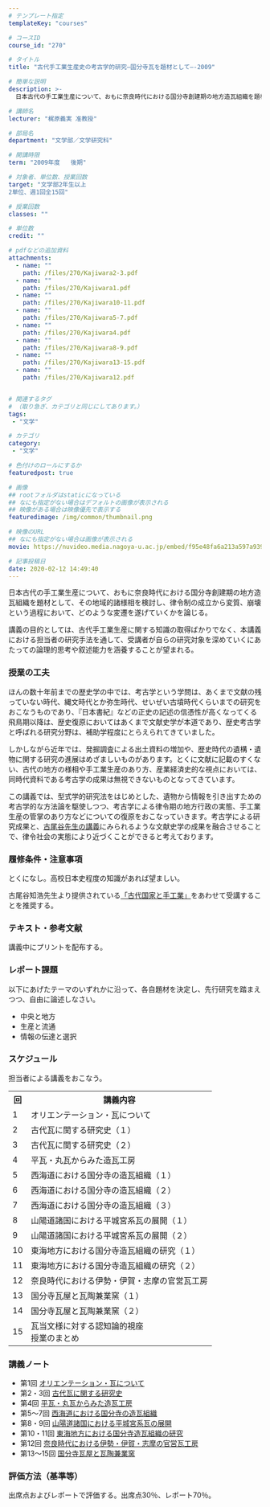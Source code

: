 ```yaml
---
# テンプレート指定
templateKey: "courses"

# コースID
course_id: "270"

# タイトル
title: "古代手工業生産史の考古学的研究—国分寺瓦を題材として—-2009"

# 簡単な説明
description: >-
  日本古代の手工業生産について、おもに奈良時代における国分寺創建期の地方造瓦組織を題材として、その地域的諸様相を検討し、律令制の成立から変質、崩壊という過程において、どのような変遷を遂げていくかを論じる...

# 講師名
lecturer: "梶原義実 准教授"

# 部局名
department: "文学部／文学研究科"

# 開講時限
term: "2009年度	後期"

# 対象者、単位数、授業回数
target: "文学部2年生以上
2単位、週1回全15回"

# 授業回数
classes: ""

# 単位数
credit: ""

# pdfなどの追加資料
attachments: 
  - name: "" 
    path: /files/270/Kajiwara2-3.pdf
  - name: "" 
    path: /files/270/Kajiwara1.pdf
  - name: "" 
    path: /files/270/Kajiwara10-11.pdf
  - name: "" 
    path: /files/270/Kajiwara5-7.pdf
  - name: "" 
    path: /files/270/Kajiwara4.pdf
  - name: "" 
    path: /files/270/Kajiwara8-9.pdf
  - name: "" 
    path: /files/270/Kajiwara13-15.pdf
  - name: "" 
    path: /files/270/Kajiwara12.pdf


# 関連するタグ
# （取り急ぎ、カテゴリと同じにしてあります。）
tags:
 - "文学"

# カテゴリ
category:
 - "文学"

# 色付けのロールにするか
featuredpost: true

# 画像
## rootフォルダはstaticになっている
## なにも指定がない場合はデフォルトの画像が表示される
## 映像がある場合は映像優先で表示する
featuredimage: /img/common/thumbnail.png

# 映像のURL
## なにも指定がない場合は画像が表示される
movie: https://nuvideo.media.nagoya-u.ac.jp/embed/f95e48fa6a213a597a939ec9f16b06a450da753f

# 記事投稿日
date: 2020-02-12 14:49:40
---
```



日本古代の手工業生産について、おもに奈良時代における国分寺創建期の地方造瓦組織を題材として、その地域的諸様相を検討し、律令制の成立から変質、崩壊という過程において、どのような変遷を遂げていくかを論じる。

講義の目的としては、古代手工業生産に関する知識の取得ばかりでなく、本講義における担当者の研究手法を通して、受講者が自らの研究対象を深めていくにあたっての論理的思考や叙述能力を涵養することが望まれる。


### 授業の工夫

ほんの数十年前までの歴史学の中では、考古学という学問は、あくまで文献の残っていない時代、縄文時代とか弥生時代、せいぜい古墳時代くらいまでの研究をおこなうものであり、『日本書紀』などの正史の記述の信憑性が高くなってくる飛鳥期以降は、歴史復原においてはあくまで文献史学が本道であり、歴史考古学と呼ばれる研究分野は、補助学程度にとらえられてきていました。

しかしながら近年では、発掘調査による出土資料の増加や、歴史時代の遺構・遺物に関する研究の進展はめざましいものがあります。とくに文献に記載のすくない、古代の地方の様相や手工業生産のあり方、産業経済史的な視点においては、同時代資料である考古学の成果は無視できないものとなってきています。

この講義では、型式学的研究法をはじめとした、遺物から情報を引き出すための考古学的な方法論を駆使しつつ、考古学による律令期の地方行政の実態、手工業生産の管掌のあり方などについての復原をおこなっていきます。考古学による研究成果と、[古尾谷先生の講義](./index.php?lang=ja&mode=c&id=136&page_type=index)にみられるような文献史学の成果を融合させることで、律令社会の実態により近づくことができると考えております。





### 履修条件・注意事項

とくになし。高校日本史程度の知識があれば望ましい。

古尾谷知浩先生より提供されている[「古代国家と手工業」](./index.php?lang=ja&mode=c&id=136&page_type=index)をあわせて受講することを推奨する。

### テキスト・参考文献

講義中にプリントを配布する。

### レポート課題

以下にあげたテーマのいずれかに沿って、各自題材を決定し、先行研究を踏まえつつ、自由に論述しなさい。

* 中央と地方
* 生産と流通
* 情報の伝達と選択


<h3>スケジュール</h3>
<p>担当者による講義をおこなう。</p>

<table class="basic" width="455">
<tr>
<th class="center">回</th>
<th class="center">講義内容</th>
</tr>
<tr><td class="center">1</td><td>
オリエンテーション・瓦について</td></tr>
<tr><td class="center">2</td><td>
古代瓦に関する研究史（１）</td></tr>
<tr><td class="center">3</td><td>
古代瓦に関する研究史（２）</td></tr>
<tr><td class="center">4</td><td>
平瓦・丸瓦からみた造瓦工房</td></tr>
<tr><td class="center">5</td><td>
西海道における国分寺の造瓦組織（１）</td></tr>
<tr><td class="center">6</td><td>
西海道における国分寺の造瓦組織（２）</td></tr>
<tr><td class="center">7</td><td>
西海道における国分寺の造瓦組織（３）</td></tr>
<tr><td class="center">8</td><td>
山陽道諸国における平城宮系瓦の展開（１）</td></tr>
<tr><td class="center">9</td><td>
山陽道諸国における平城宮系瓦の展開（２）</td></tr>
<tr><td class="center">10</td><td>
東海地方における国分寺造瓦組織の研究（１）</td></tr>
<tr><td class="center">11</td><td>
東海地方における国分寺造瓦組織の研究（２）</td></tr>
<tr><td class="center">12</td><td>
奈良時代における伊勢・伊賀・志摩の官営瓦工房</td></tr>
<tr><td class="center">13</td><td>
国分寺瓦屋と瓦陶兼業窯（１）</td></tr>
<tr><td class="center">14</td><td>
国分寺瓦屋と瓦陶兼業窯（２）</td></tr>
<tr><td class="center">15</td><td>
瓦当文様に対する認知論的視座<br>
授業のまとめ</td></tr>
</table>


<h3>講義ノート</h3>

- 第1回
[オリエンテーション・瓦について](/files/270/Kajiwara1.pdf) 
- 第2・3回
[古代瓦に関する研究史](/files/270/Kajiwara2-3.pdf) 
- 第4回
[平瓦・丸瓦からみた造瓦工房](/files/270/Kajiwara4.pdf) 
- 第5〜7回
[西海道における国分寺の造瓦組織](/files/270/Kajiwara5-7.pdf) 
- 第8・9回
[山陽道諸国における平城宮系瓦の展開](/files/270/Kajiwara8-9.pdf) 
- 第10・11回
[東海地方における国分寺造瓦組織の研究](/files/270/Kajiwara10-11.pdf) 
- 第12回
[奈良時代における伊勢・伊賀・志摩の官営瓦工房](/files/270/Kajiwara12.pdf) 
- 第13〜15回
[国分寺瓦屋と瓦陶兼業窯](/files/270/Kajiwara13-15.pdf) 









<h3>評価方法（基準等）</h3>
<p>出席点およびレポートで評価する。出席点30％、レポート70％。 </p>



